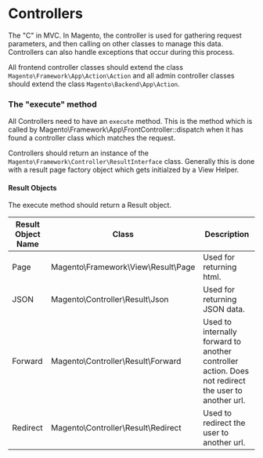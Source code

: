 # Controllers

The "C" in MVC. In Magento, the controller is used for gathering request parameters, and then calling on other classes to manage this data. Controllers can also handle exceptions that occur during this process.

All frontend controller classes should extend the class `Magento\Framework\App\Action\Action` and all admin controller classes should extend the class `Magento\Backend\App\Action`.

### The "execute" method

All Controllers need to have an `execute` method. This is the method which is called by Magento\Framework\App\FrontController::dispatch when it has found a controller class which matches the request.

Controllers should return an instance of the `Magento\Framework\Controller\ResultInterface` class. Generally this is done with a result page factory object which gets initialzed by a View Helper.


#### Result Objects
The execute method should return a Result object.

|Result Object Name|Class|Description|
|----|----|----|
|Page|Magento\Framework\View\Result\Page|Used for returning html.|
|JSON|Magento\Controller\Result\Json|Used for returning JSON data.|
|Forward|Magento\Controller\Result\Forward|Used to internally forward to another controller action. Does not redirect the user to another url.|
|Redirect|Magento\Controller\Result\Redirect|Used to redirect the user to another url.|
